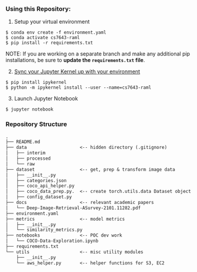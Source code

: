### Using this Repository:
1. Setup your virtual environment
```angular2html
$ conda env create -f environment.yaml
$ conda activate cs7643-raml
$ pip install -r requirements.txt
```
NOTE: If you are working on a separate branch and make any additional pip installations, be sure to **update the `requirements.txt` file**. 

2. [Sync your Jupyter Kernel up with your environment](https://janakiev.com/blog/jupyter-virtual-envs/)
```angular2html
$ pip install ipykernel
$ python -m ipykernel install --user --name=cs7643-raml
```
3. Launch Jupyter Notebook
```angular2html
$ jupyter notebook
```

### Repository Structure
```markdown
.
├── README.md
├── data                    <-- hidden directory (.gitignore)
│   ├── interim
│   ├── processed
│   └── raw
├── dataset                 <-- get, prep & transform image data 
│   ├── __init__.py
│   ├── categories.json
│   ├── coco_api_helper.py
│   ├── coco_data_prep.py.  <-- create torch.utils.data Dataset object compatible with DataLoader
│   ├── config_dataset.py
├── docs                    <-- relevant academic papers
│   └── Deep-Image-Retrieval-ASurvey-2101.11282.pdf
├── environment.yaml
├── metrics                 <-- model metrics
│   ├── __init__.py
│   └── similarity_metrics.py
├── notebooks               <-- POC dev work
│   └── COCO-Data-Exploration.ipynb
├── requirements.txt
└── utils                   <-- misc utility modules
    ├── __init__.py
    └── aws_helper.py       <-- helper functions for S3, EC2
```
